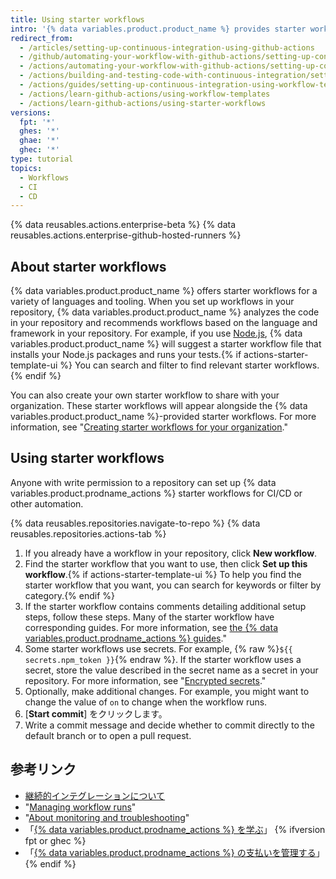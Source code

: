 ```yaml
---
title: Using starter workflows
intro: '{% data variables.product.product_name %} provides starter workflows for a variety of languages and tooling.'
redirect_from:
  - /articles/setting-up-continuous-integration-using-github-actions
  - /github/automating-your-workflow-with-github-actions/setting-up-continuous-integration-using-github-actions
  - /actions/automating-your-workflow-with-github-actions/setting-up-continuous-integration-using-github-actions
  - /actions/building-and-testing-code-with-continuous-integration/setting-up-continuous-integration-using-github-actions
  - /actions/guides/setting-up-continuous-integration-using-workflow-templates
  - /actions/learn-github-actions/using-workflow-templates
  - /actions/learn-github-actions/using-starter-workflows
versions:
  fpt: '*'
  ghes: '*'
  ghae: '*'
  ghec: '*'
type: tutorial
topics:
  - Workflows
  - CI
  - CD
---
```


{% data reusables.actions.enterprise-beta %}
{% data reusables.actions.enterprise-github-hosted-runners %}

## About starter workflows

{% data variables.product.product_name %} offers starter workflows for a variety of languages and tooling. When you set up workflows in your repository, {% data variables.product.product_name %} analyzes the code in your repository and recommends workflows based on the language and framework in your repository. For example, if you use [Node.js](https://nodejs.org/en/), {% data variables.product.product_name %} will suggest a starter workflow file that installs your Node.js packages and runs your tests.{% if actions-starter-template-ui %} You can search and filter to find relevant starter workflows.{% endif %}

You can also create your own starter workflow to share with your organization. These starter workflows will appear alongside the {% data variables.product.product_name %}-provided starter workflows. For more information, see "[Creating starter workflows for your organization](/actions/learn-github-actions/creating-starter-workflows-for-your-organization)."

## Using starter workflows

Anyone with write permission to a repository can set up {% data variables.product.prodname_actions %} starter workflows for CI/CD or other automation.

{% data reusables.repositories.navigate-to-repo %}
{% data reusables.repositories.actions-tab %}
1. If you already have a workflow in your repository, click **New workflow**.
1. Find the starter workflow that you want to use, then click **Set up this workflow**.{% if actions-starter-template-ui %} To help you find the starter workflow that you want, you can search for keywords or filter by category.{% endif %}
1. If the starter workflow contains comments detailing additional setup steps, follow these steps. Many of the starter workflow have corresponding guides. For more information, see [the {% data variables.product.prodname_actions %} guides](/actions/guides)."
1. Some starter workflows use secrets. For example, {% raw %}`${{ secrets.npm_token }}`{% endraw %}. If the starter workflow uses a secret, store the value described in the secret name as a secret in your repository. For more information, see "[Encrypted secrets](/actions/reference/encrypted-secrets)."
1. Optionally, make additional changes. For example, you might want to change the value of `on` to change when the workflow runs.
1. [**Start commit**] をクリックします。
1. Write a commit message and decide whether to commit directly to the default branch or to open a pull request.

## 参考リンク

- [継続的インテグレーションについて](/articles/about-continuous-integration)
- "[Managing workflow runs](/actions/managing-workflow-runs)"
- "[About monitoring and troubleshooting](/actions/monitoring-and-troubleshooting-workflows/about-monitoring-and-troubleshooting)"
- 「[{% data variables.product.prodname_actions %} を学ぶ](/actions/learn-github-actions)」
{% ifversion fpt or ghec %}
- 「[{% data variables.product.prodname_actions %} の支払いを管理する](/billing/managing-billing-for-github-actions)」
{% endif %}
